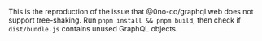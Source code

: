 This is the reproduction of the issue that @0no-co/graphql.web does not support tree-shaking.
Run `pnpm install && pnpm build`, then check if `dist/bundle.js` contains unused GraphQL objects.
